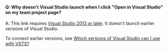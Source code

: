 #### Q:	Why doesn't Visual Studio launch when I click "Open in Visual Studio" on my team project page?

A:	This link requires [Visual Studio 2013 or later](https://visualstudio.microsoft.com/). 
It doesn't launch earlier versions of Visual Studio. 

To connect earlier versions, see 
[Which versions of Visual Studio can I use with VSTS?](/azure/devops/organizations/projects/connect-to-projects)